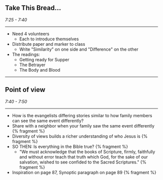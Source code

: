 ## Take This Bread…


_7:25 - 7:40_

--- 

* Need 4 volunteers 
  * Each to introduce themselves
* Distribute paper and marker to class
  * Write "Similarity" on one side and "Difference" on the other
* The readings:
  * Getting ready for Supper
  * The Betrayer
  * The Body and Blood

---

## Point of view

_7:40 - 7:50_

--- 

* How is the evangelists differing stories similar to how family members can see the same event differently?
* Share with a neighbor when your family saw the same event differently {% fragment %}
* Diversity of views builds a richer understanding of who Jesus is {% fragment %}
* SO THEN: Is everything in the Bible true?  {% fragment %}
  * "We must acknowledge that the books of Scripture, firmly, faithfully and without error teach that truth which God, for the sake of our salvation, wished to see confided to the Sacred Scriptures." {% fragment %}
* Inspiration on page 87, Synoptic paragraph on page 89 {% fragment %}
